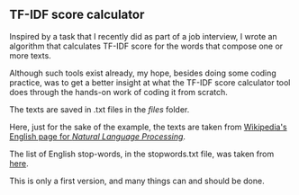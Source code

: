 ## TF-IDF score calculator

Inspired by a task that I recently did as part of a job interview, I wrote an algorithm that calculates TF-IDF score for the words that compose one or more texts. 

Although such tools exist already, my hope, besides doing some coding practice, was to get a better insight at what the TF-IDF score calculator tool does through the hands-on work of coding it from scratch. 

The texts are saved in .txt files in the _files_ folder. 

Here, just for the sake of the example, the texts are taken from [Wikipedia's English page for _Natural Language Processing_](https://en.wikipedia.org/wiki/Natural_language_processing).

The list of English stop-words, in the stopwords.txt file, was taken from [here](https://www.ranks.nl/stopwords).

This is only a first version, and many things can and should be done. 
